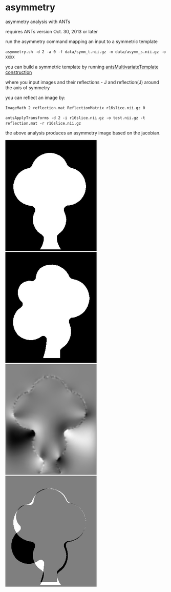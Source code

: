 asymmetry
=========

asymmetry analysis with ANTs

requires ANTs version Oct. 30, 2013 or later 

run the asymmetry command mapping an input to a symmetric template 

`asymmetry.sh -d 2 -a 0 -f data/symm_t.nii.gz -m data/asymm_s.nii.gz -o XXXX`

you can build a symmetric template by running [antsMultivariateTemplate construction](https://github.com/ntustison/TemplateBuildingExample)

where you input images and their reflections - J and reflection(J) around the axis of symmetry

you can reflect an image by:

`ImageMath 2 reflection.mat ReflectionMatrix r16slice.nii.gz 0 `

`antsApplyTransforms -d 2 -i r16slice.nii.gz -o test.nii.gz -t reflection.mat -r r16slice.nii.gz`

the above analysis produces an asymmetry image based on the jacobian.

![template](https://github.com/stnava/asymmetry/blob/master/data/symm_t.jpg?raw=true)
![Asymmetry](https://github.com/stnava/asymmetry/blob/master/data/asymm_s.jpg?raw=true)
![AsymmMeasurement](https://github.com/stnava/asymmetry/blob/master/data/asymm_measure.jpg?raw=true)
![Diff](https://github.com/stnava/asymmetry/blob/master/data/diff_of_images.jpg?raw=true)

